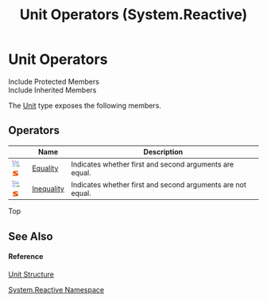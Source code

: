 ﻿---
title: Unit Operators (System.Reactive)
TOCTitle: Unit Operators
ms:assetid: 725dfb71-4344-f8c1-621b-3b783cafda49
ms:mtpsurl: https://msdn.microsoft.com/en-us/library/Hh229626(v=VS.103)
ms:contentKeyID: 36069041
ms.date: 06/28/2011
mtps_version: v=VS.103
---

# Unit Operators

Include Protected Members  
Include Inherited Members  

The [Unit](hh211727\(v=vs.103\).md) type exposes the following members.

## Operators

<table>
<thead>
<tr class="header">
<th> </th>
<th>Name</th>
<th>Description</th>
</tr>
</thead>
<tbody>
<tr class="odd">
<td><img src="images\Hh229204.puboperator(en-us,VS.103).gif" title="Public operator" alt="Public operator" /><img src="images\Hh244319.static(en-us,VS.103).gif" title="Static member" alt="Static member" /></td>
<td><a href="https://msdn.microsoft.com/en-us/library/m:system.reactive.unit.op_equality(system.reactive.unit%2csystem.reactive.unit)(v=VS.103)">Equality</a></td>
<td>Indicates whether first and second arguments are equal.</td>
</tr>
<tr class="even">
<td><img src="images\Hh229204.puboperator(en-us,VS.103).gif" title="Public operator" alt="Public operator" /><img src="images\Hh244319.static(en-us,VS.103).gif" title="Static member" alt="Static member" /></td>
<td><a href="https://msdn.microsoft.com/en-us/library/m:system.reactive.unit.op_inequality(system.reactive.unit%2csystem.reactive.unit)(v=VS.103)">Inequality</a></td>
<td>Indicates whether first and second arguments are not equal.</td>
</tr>
</tbody>
</table>

Top

## See Also

#### Reference

[Unit Structure](hh211727\(v=vs.103\).md)

[System.Reactive Namespace](hh229356\(v=vs.103\).md)

